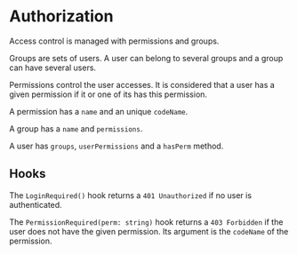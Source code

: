# Authorization

Access control is managed with permissions and groups.

Groups are sets of users. A user can belong to several groups and a group can have several users.

Permissions control the user accesses. It is considered that a user has a given permission if it or one of its has this permission.

A permission has a `name` and an unique `codeName`.

A group has a `name` and `permissions`.

A user has `groups`, `userPermissions` and a `hasPerm` method.

## Hooks

The `LoginRequired()` hook returns a `401 Unauthorized` if no user is authenticated.

The `PermissionRequired(perm: string)` hook returns a `403 Forbidden` if the user does not have the given permission. Its argument is the `codeName` of the permission.
